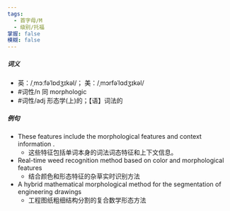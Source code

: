 ```yaml
---
tags:
  - 首字母/M
  - 级别/托福
掌握: false
模糊: false
---
```

##### 词义
- 英：/ˌmɔːfəˈlɒdʒɪkəl/； 美：/ˌmɔrfəˈlɑdʒɪkəl/
- #词性/n  同 morphologic
- #词性/adj  形态学(上)的；【语】词法的
##### 例句
- These features include the morphological features and context information .
	- 这些特征包括单词本身的词法词态特征和上下文信息。
- Real-time weed recognition method based on color and morphological features
	- 结合颜色和形态特征的杂草实时识别方法
- A hybrid mathematical morphological method for the segmentation of engineering drawings
	- 工程图纸粗细结构分割的复合数学形态方法
